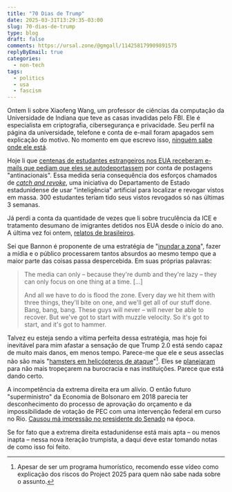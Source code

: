 ```yaml
---
title: "70 Dias de Trump"
date: 2025-03-31T13:29:35-03:00
slug: 70-dias-de-trump
type: blog
draft: false
comments: https://ursal.zone/@gmgall/114258179909891575
replyByEmail: true
categories:
  - non-tech
tags:
  - politics
  - usa
  - fascism
---
```

Ontem li sobre Xiaofeng Wang, um professor de ciências da computação da Universidade de Indiana que teve as casas invadidas pelo FBI. Ele é especialista em criptografia, cibersegurança e privacidade. Seu perfil na página da universidade, telefone e conta de e-mail foram apagados sem explicação do motivo. No momento em que escrevo isso, [ninguém sabe onde ele está](https://arstechnica.com/security/2025/03/computer-scientist-goes-silent-after-fbi-raid-and-purging-from-university-website/).

Hoje li que [centenas de estudantes estrangeiros nos EUA receberam e-mails que pediam que eles se autodeportassem](https://timesofindia.indiatimes.com/world/us/hundreds-of-international-students-are-waking-up-to-an-email-asking-them-to-self-deport-for-campus-activism-or-even-sharing-posts-on-social-media/articleshow/119679695.cms) por conta de postagens "antinacionais". Essa medida seria consequência dos esforços chamados de [*catch and revoke*](https://en.wikipedia.org/wiki/Catch_and_Revoke), uma iniciativa do Departamento de Estado estadunidense de usar "inteligência" artificial para localizar e revogar vistos em massa. 300 estudantes teriam tido seus vistos revogados só nas últimas 3 semanas.

Já perdi a conta da quantidade de vezes que li sobre truculência da ICE e tratamento desumano de imigrantes detidos nos EUA desde o início do ano. A última vez foi ontem, [relatos de brasileiros](https://horadopovo.com.br/nos-tratam-como-animais-brasileiros-presos-nos-eua-para-deportacao-relatam-violencias/).

Sei que Bannon é proponente de uma estratégia de "[inundar a zona](https://www.newsweek.com/steve-bannon-flood-zone-strategy-explained-trump-policy-blitz-2027482)", fazer a mídia e o público processarem tantos absurdos ao mesmo tempo que a maior parte das coisas passa despercebida. Em suas próprias palavras:

> The media can only – because they're dumb and they're lazy – they can only focus on one thing at a time. [...]
>
> And all we have to do is flood the zone. Every day we hit them with three things, they'll bite on one, and we'll get all of our stuff done. Bang, bang, bang. These guys will never – will never be able to recover. But we've got to start with muzzle velocity. So it's got to start, and it's got to hammer.

Talvez eu esteja sendo a vítima perfeita dessa estratégia, mas hoje foi inevitável para mim afastar a sensação de que Trump 2.0 está sendo capaz de muito mais danos, em menos tempo. Parece-me que ele e seus asseclas não são mais "[hamsters em helicópteros de ataque](https://youtu.be/gYwqpx6lp_s&t=325)"[^1]. Eles se [planejaram](https://en.wikipedia.org/wiki/Project_2025) para não mais tropeçarem na burocracia e nas instituições. Parece que está dando certo.

A incompetência da extrema direita era um alívio. O então futuro "superministro" da Economia de Bolsonaro em 2018 parecia ter desconhecimento do processo de aprovação do orçamento e da impossibilidade de votação de PEC com uma intervenção federal em curso no Rio. [Causou má impressão no presidente do Senado](https://web.archive.org/web/20240120072422/https://www.buzzfeed.com/br/severinomotta/exclusivo-paulo-guedes-eunicio) na época.

Se for fato que a extrema direita estadunidense está mais apta  – ou menos inapta –  nessa nova iteração trumpista, a daqui deve estar tomando notas de como isso foi feito.

[^1]: Apesar de ser um programa humorístico, recomendo esse vídeo como explicação dos riscos do Project 2025 para quem não sabe nada sobre o assunto.
